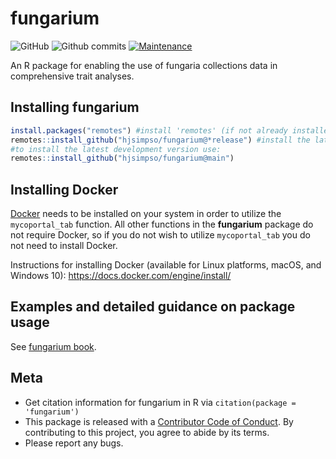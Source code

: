 
<!-- README.md is generated from README.Rmd. Please edit that file -->

# fungarium

<!-- badges: start -->

![GitHub](https://img.shields.io/github/license/hjsimpso/fungarium)
![Github
commits](https://img.shields.io/github/commits-since/hjsimpso/fungarium/latest)
[![Maintenance](https://img.shields.io/badge/Maintained%3F-yes-green.svg)](https://GitHub.com/hjsimpso/fungarium/graphs/commit-activity)

<!-- badges: end -->

An R package for enabling the use of fungaria collections data in
comprehensive trait analyses.

## Installing fungarium

``` r
install.packages("remotes") #install 'remotes' (if not already installed)
remotes::install_github("hjsimpso/fungarium@*release") #install the latest fungarium release
#to install the latest development version use:
remotes::install_github("hjsimpso/fungarium@main")
```

## Installing Docker

[Docker](https://docs.docker.com/get-started/overview/) needs to be
installed on your system in order to utilize the `mycoportal_tab`
function. All other functions in the **fungarium** package do not
require Docker, so if you do not wish to utilize `mycoportal_tab` you do
not need to install Docker.

Instructions for installing Docker (available for Linux platforms,
macOS, and Windows 10): <https://docs.docker.com/engine/install/>

## Examples and detailed guidance on package usage

See [fungarium book](https://hjsimpso.github.io/fungarium_book/).

## Meta

-   Get citation information for fungarium in R via
    `citation(package = 'fungarium')`
-   This package is released with a [Contributor Code of
    Conduct](https://github.com/hjsimpso/fungarium/blob/main/CODE_OF_CONDUCT.md).
    By contributing to this project, you agree to abide by its terms.
-   Please report any bugs.
